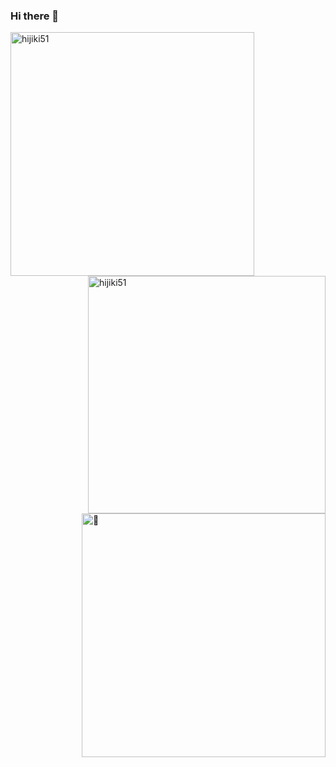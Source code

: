 ### Hi there 👋

<img align="left" width="390" alt="hijiki51" src="https://github.com/hijiki51/hijiki51/blob/main/matrics1.svg">
<img align="right" width="380" alt="hijiki51" src="https://github.com/hijiki51/hijiki51/blob/main/matrics2.svg">
<img align="right" width="390" alt="🐅" src="https://github.com/trasta298/trasta298/blob/main/wakatime.svg">
